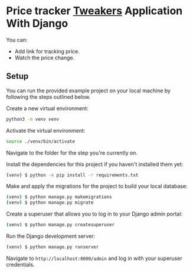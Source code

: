 # Price tracker [Tweakers](https://tweakers.net) Application With Django

You can:

- Add link for tracking price.
- Watch the price change.

## Setup

You can run the provided example project on your local machine by following the steps outlined below.

Create a new virtual environment:

```bash
python3 -m venv venv
```

Activate the virtual environment:

```bash
source ./venv/bin/activate
```

Navigate to the folder for the step you're currently on.

Install the dependencies for this project if you haven't installed them yet:

```bash
(venv) $ python -m pip install -r requirements.txt
```

Make and apply the migrations for the project to build your local database:

```bash
(venv) $ python manage.py makemigrations
(venv) $ python manage.py migrate
```

Create a superuser that allows you to log in to your Django admin portal:

```bash
(venv) $ python manage.py createsuperuser
```

Run the Django development server:

```bash
(venv) $ python manage.py runserver
```

Navigate to `http://localhost:8000/admin` and log in with your superuser credentials. 